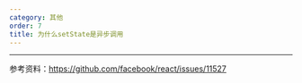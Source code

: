 ```yaml
---
category: 其他
order: 7
title: 为什么setState是异步调用
---
```


-----
参考资料：https://github.com/facebook/react/issues/11527